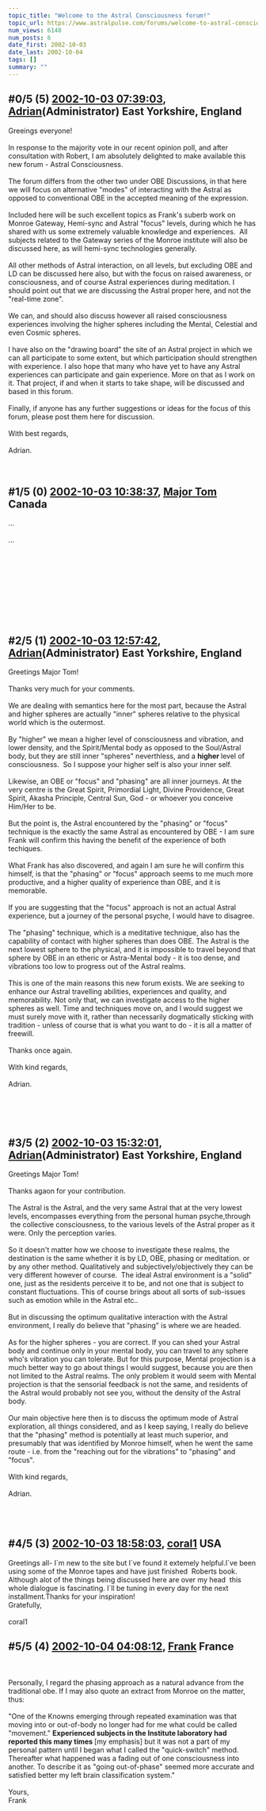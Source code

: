 ```yaml
---
topic_title: "Welcome to the Astral Consciousness forum!"
topic_url: https://www.astralpulse.com/forums/welcome-to-astral-consciousness!/welcome-to-the-astral-consciousness-forum%21
num_views: 6148
num_posts: 6
date_first: 2002-10-03
date_last: 2002-10-04
tags: []
summary: ""
---
```


## \#0/5 (5) [2002-10-03 07:39:03](https://www.astralpulse.com/forums/index.php?msg=117852), [Adrian](https://www.astralpulse.com/forums/profile/?u=31)(Administrator) East Yorkshire, England ##
<section>
Greeings everyone!
<br>
<br>
In response to the majority vote in our recent opinion poll, and after consultation with Robert, I am absolutely delighted to make available this new forum - Astral Consciousness.
<br>
<br>
The forum differs from the other two under OBE Discussions, in that here we will focus on alternative "modes" of interacting with the Astral as opposed to conventional OBE in the accepted meaning of the expression.
<br>
<br>
Included here will be such excellent topics as Frank's suberb work on Monroe Gateway, Hemi-sync and Astral "focus" levels, during which he has shared with us some extremely valuable knowledge and experiences.  All subjects related to the Gateway series of the Monroe institute will also be discussed here, as will hemi-sync technologies generally.
<br>
<br>
All other methods of Astral interaction, on all levels, but excluding OBE and LD can be discussed here also, but with the focus on raised awareness, or consciousness, and of course Astral experiences during meditation. I should point out that we are discussing the Astral proper here, and not the "real-time zone".
<br>
<br>
We can, and should also discuss however all raised consciousness experiences involving the higher spheres including the Mental, Celestial and even Cosmic spheres.
<br>
<br>
I have also on the "drawing board" the site of an Astral project in which we can all participate to some extent, but which participation should strengthen with experience. I also hope that many who have yet to have any Astral experiences can participate and gain experience. More on that as I work on it. That project, if and when it starts to take shape, will be discussed and based in this forum.
<br>
<br>
Finally, if anyone has any further suggestions or ideas for the focus of this forum, please post them here for discussion.
<br>
<br>
With best regards,
<br>
<br>
Adrian.
<br>
<br>
<br>
</section>

## \#1/5 (0) [2002-10-03 10:38:37](https://www.astralpulse.com/forums/index.php?msg=13708), [Major Tom](https://www.astralpulse.com/forums/profile/?u=1075) Canada ##
<section>
...
<br>
<br>
...
<br>
<br>
<br>
<br>
<br>
<br>
<br>
<br>
<br>
<br>
</section>

## \#2/5 (1) [2002-10-03 12:57:42](https://www.astralpulse.com/forums/index.php?msg=13718), [Adrian](https://www.astralpulse.com/forums/profile/?u=31)(Administrator) East Yorkshire, England ##
<section>
Greetings Major Tom!
<br>
<br>
Thanks very much for your comments.
<br>
<br>
We are dealing with semantics here for the most part, because the Astral and higher spheres are actually "inner" spheres relative to the physical world which is the outermost.
<br>
<br>
By "higher" we mean a higher level of consciousness and vibration, and lower density, and the Spirit/Mental body as opposed to the Soul/Astral body, but they are still inner "spheres" neverthless, and a
<b>
 higher
</b>
level of consciousness.  So I suppose your higher self is also your inner self.
<br>
<br>
Likewise, an OBE or "focus" and "phasing" are all inner journeys. At the very centre is the Great Spirit, Primordial Light, Divine Providence, Great Spirit, Akasha Principle, Central Sun, God - or whoever you conceive Him/Her to be.
<br>
<br>
But the point is, the Astral encountered by the "phasing" or "focus" technique is the exactly the same Astral as encountered by OBE - I am sure Frank will confirm this having the benefit of the experience of both techiques.
<br>
<br>
What Frank has also discovered, and again I am sure he will confirm this himself, is that the "phasing" or "focus" approach seems to me much more productive, and a higher quality of experience than OBE, and it is memorable.
<br>
<br>
If you are suggesting that the "focus" approach is not an actual Astral experience, but a journey of the personal psyche, I would have to disagree.
<br>
<br>
The "phasing" technique, which is a meditative technique, also has the capability of contact with higher spheres than does OBE. The Astral is the next lowest sphere to the physical, and it is impossible to travel beyond that sphere by OBE in an etheric or Astra-Mental body - it is too dense, and vibrations too low to progress out of the Astral realms.
<br>
<br>
This is one of the main reasons this new forum exists. We are seeking to enhance our Astral travelling abilities, experiences and quality, and memorability. Not only that, we can investigate access to the higher spheres as well. Time and techniques move on, and I would suggest we must surely move with it, rather than necessarily dogmatically sticking with tradition - unless of course that is what you want to do - it is all a matter of freewill.
<br>
<br>
Thanks once again.
<br>
<br>
With kind regards,
<br>
<br>
Adrian.
<br>
<br>
<br>
<br>
<br>
</section>

## \#3/5 (2) [2002-10-03 15:32:01](https://www.astralpulse.com/forums/index.php?msg=13733), [Adrian](https://www.astralpulse.com/forums/profile/?u=31)(Administrator) East Yorkshire, England ##
<section>
Greetings Major Tom!
<br>
<br>
Thanks agaon for your contribution.
<br>
<br>
The Astral is the Astral, and the very same Astral that at the very lowest levels, encompasses everything from the personal human psyche,through  the collective consciousness, to the various levels of the Astral proper as it were. Only the perception varies.
<br>
<br>
So it doesn't matter how we choose to investigate these realms, the destination is the same whether it is by LD, OBE, phasing or meditation. or by any other method. Qualitatively and subjectively/objectively they can be very different however of course.  The ideal Astral environment is a "solid" one, just as the residents perceive it to be, and not one that is subject to constant fluctuations. This of course brings about all sorts of sub-issues such as emotion while in the Astral etc..
<br>
<br>
But in discussing the optimum qualitative interaction with the Astral environment, I really do believe that "phasing" is where we are headed.
<br>
<br>
As for the higher spheres - you are correct. If you can shed your Astral body and continue only in your mental body, you can travel to any sphere who's vibration you can tolerate. But for this purpose, Mental projection is a much better way to go about things I would suggest, because you are then not limited to the Astral realms. The only problem it would seem with Mental projection is that the sensorial feedback is not the same, and residents of the Astral would probably not see you, without the density of the Astral body.
<br>
<br>
 Our main objective here then is to discuss the optimum mode of Astral exploration, all things considered, and as I keep saying, I really do believe that the "phasing" method is potentially at least much superior, and presumably that was identified by Monroe himself, when he went the same route - i.e. from the "reaching out for the vibrations" to "phasing" and "focus".
 <br>
 <br>
 With kind regards,
 <br>
 <br>
 Adrian.
 <br>
 <br>
 <br>
</br>
</section>

## \#4/5 (3) [2002-10-03 18:58:03](https://www.astralpulse.com/forums/index.php?msg=13746), [coral1](https://www.astralpulse.com/forums/profile/?u=1203) USA ##
<section>
Greetings all- I`m new to the site but I`ve found it extemely helpful.I`ve been using some of the Monroe tapes and have just finished  Roberts book. Although alot of the things being discussed here are over my head  this whole dialogue is fascinating. I`ll be tuning in every day for the next installment.Thanks for your inspiration!
<br>
Gratefully,
<br>
<br>
coral1
</section>

## \#5/5 (4) [2002-10-04 04:08:12](https://www.astralpulse.com/forums/index.php?msg=13766), [Frank](https://www.astralpulse.com/forums/profile/?u=359) France ##
<section>
<br>
<br>
Personally, I regard the phasing approach as a natural advance from the traditional obe. If I may also quote an extract from Monroe on the matter, thus:
<br>
<br>
"One of the Knowns emerging through repeated examination was that moving into or out-of-body no longer had for me what could be called "movement."
<b>
 Experienced subjects in the Institute laboratory had reported this many times
</b>
[my emphasis] but it was not a part of my personal pattern until I began what I called the "quick-switch" method. Thereafter what happened was a fading out of one consciousness into another. To describe it as "going out-of-phase" seemed more accurate and satisfied better my left brain classification system."
<br>
<br>
Yours,
<br>
Frank
<br>
<br>
<br>
<br>
<br>
</section>